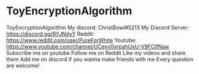 # ToyEncryptionAlgorithm
ToyEncryptionAlgorithm
My discord: ChristBowl#5213
My Discord Server: https://discord.gg/RYJNdyY
Reddit: https://www.reddit.com/user/PureForWhite
Youtube: https://www.youtube.com/channel/UCeyv0vrpahUxU-V9FClfNaw
Subscribe me on youtube
Follow me on Reddit
Like my videos and share them
Add me on discord if you wanna make friends with me
Every question are welcome!
